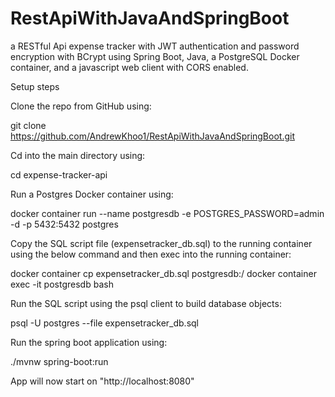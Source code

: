 # RestApiWithJavaAndSpringBoot
a RESTful Api expense tracker with JWT authentication and password encryption with BCrypt using Spring Boot, Java, a PostgreSQL Docker container, and a javascript web client with CORS enabled.

Setup steps

Clone the repo from GitHub using: 

git clone https://github.com/AndrewKhoo1/RestApiWithJavaAndSpringBoot.git

Cd into the main directory using: 

cd expense-tracker-api

Run a Postgres Docker container using:

docker container run --name postgresdb -e POSTGRES_PASSWORD=admin -d -p 5432:5432 postgres

Copy the SQL script file (expensetracker_db.sql) to the running container using the below command and then exec into the running container:

docker container cp expensetracker_db.sql postgresdb:/
docker container exec -it postgresdb bash

Run the SQL script using the psql client to build database objects:

psql -U postgres --file expensetracker_db.sql

Run the spring boot application using:

./mvnw spring-boot:run

App will now start on "http://localhost:8080"
